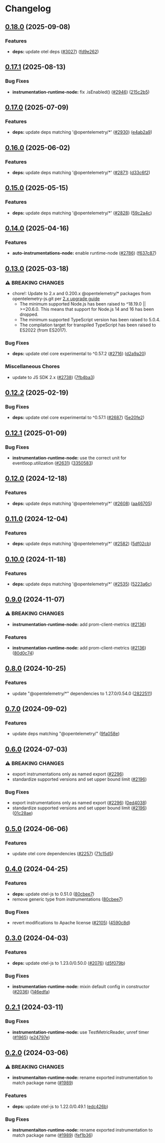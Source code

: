 # Changelog

## [0.18.0](https://github.com/open-telemetry/opentelemetry-js-contrib/compare/instrumentation-runtime-node-v0.17.1...instrumentation-runtime-node-v0.18.0) (2025-09-08)


### Features

* **deps:** update otel deps ([#3027](https://github.com/open-telemetry/opentelemetry-js-contrib/issues/3027)) ([fd9e262](https://github.com/open-telemetry/opentelemetry-js-contrib/commit/fd9e262fabf4e8fd8e246b8967892fa26442968a))

## [0.17.1](https://github.com/open-telemetry/opentelemetry-js-contrib/compare/instrumentation-runtime-node-v0.17.0...instrumentation-runtime-node-v0.17.1) (2025-08-13)


### Bug Fixes

* **instrumentation-runtime-node:** fix .isEnabled() ([#2946](https://github.com/open-telemetry/opentelemetry-js-contrib/issues/2946)) ([215c2b5](https://github.com/open-telemetry/opentelemetry-js-contrib/commit/215c2b5a6f2706430e98375377cc091d3c99a2b1))

## [0.17.0](https://github.com/open-telemetry/opentelemetry-js-contrib/compare/instrumentation-runtime-node-v0.16.0...instrumentation-runtime-node-v0.17.0) (2025-07-09)


### Features

* **deps:** update deps matching '@opentelemetry/*' ([#2930](https://github.com/open-telemetry/opentelemetry-js-contrib/issues/2930)) ([e4ab2a9](https://github.com/open-telemetry/opentelemetry-js-contrib/commit/e4ab2a932084016f9750bd09d3f9a469c44628ea))

## [0.16.0](https://github.com/open-telemetry/opentelemetry-js-contrib/compare/instrumentation-runtime-node-v0.15.0...instrumentation-runtime-node-v0.16.0) (2025-06-02)


### Features

* **deps:** update deps matching '@opentelemetry/*' ([#2871](https://github.com/open-telemetry/opentelemetry-js-contrib/issues/2871)) ([d33c6f2](https://github.com/open-telemetry/opentelemetry-js-contrib/commit/d33c6f232a3c5673e618fa62692d2d3bbfe4c0fc))

## [0.15.0](https://github.com/open-telemetry/opentelemetry-js-contrib/compare/instrumentation-runtime-node-v0.14.0...instrumentation-runtime-node-v0.15.0) (2025-05-15)


### Features

* **deps:** update deps matching '@opentelemetry/*' ([#2828](https://github.com/open-telemetry/opentelemetry-js-contrib/issues/2828)) ([59c2a4c](https://github.com/open-telemetry/opentelemetry-js-contrib/commit/59c2a4c002992518da2d91b4ceb24f8479ad2346))

## [0.14.0](https://github.com/open-telemetry/opentelemetry-js-contrib/compare/instrumentation-runtime-node-v0.13.0...instrumentation-runtime-node-v0.14.0) (2025-04-16)


### Features

* **auto-instrumentations-node:** enable runtime-node ([#2786](https://github.com/open-telemetry/opentelemetry-js-contrib/issues/2786)) ([f637c87](https://github.com/open-telemetry/opentelemetry-js-contrib/commit/f637c8729ac6899f3a87aac93e555fd42d46ab71))

## [0.13.0](https://github.com/open-telemetry/opentelemetry-js-contrib/compare/instrumentation-runtime-node-v0.12.2...instrumentation-runtime-node-v0.13.0) (2025-03-18)


### ⚠ BREAKING CHANGES

* chore!: Update to 2.x and 0.200.x @opentelemetry/* packages from opentelemetry-js.git per [2.x upgrade guide](https://github.com/open-telemetry/opentelemetry-js/blob/main/doc/upgrade-to-2.x.md)
  * The minimum supported Node.js has been raised to ^18.19.0 || >=20.6.0. This means that support for Node.js 14 and 16 has been dropped.
  * The minimum supported TypeScript version has been raised to 5.0.4.
  * The compilation target for transpiled TypeScript has been raised to ES2022 (from ES2017).

### Bug Fixes

* **deps:** update otel core experimental to ^0.57.2 ([#2716](https://github.com/open-telemetry/opentelemetry-js-contrib/issues/2716)) ([d2a9a20](https://github.com/open-telemetry/opentelemetry-js-contrib/commit/d2a9a20f1cd8c46c842e18490a4eba36fd71c2da))


### Miscellaneous Chores

* update to JS SDK 2.x ([#2738](https://github.com/open-telemetry/opentelemetry-js-contrib/issues/2738)) ([7fb4ba3](https://github.com/open-telemetry/opentelemetry-js-contrib/commit/7fb4ba3bc36dc616bd86375cfd225722b850d0d5))

## [0.12.2](https://github.com/open-telemetry/opentelemetry-js-contrib/compare/instrumentation-runtime-node-v0.12.1...instrumentation-runtime-node-v0.12.2) (2025-02-19)


### Bug Fixes

* **deps:** update otel core experimental to ^0.57.1 ([#2687](https://github.com/open-telemetry/opentelemetry-js-contrib/issues/2687)) ([5e20fe2](https://github.com/open-telemetry/opentelemetry-js-contrib/commit/5e20fe2f450a1be4ea100e8a6d196e33ccff0cda))

## [0.12.1](https://github.com/open-telemetry/opentelemetry-js-contrib/compare/instrumentation-runtime-node-v0.12.0...instrumentation-runtime-node-v0.12.1) (2025-01-09)


### Bug Fixes

* **instrumentation-runtime-node:** use the correct unit for eventloop.utilization ([#2631](https://github.com/open-telemetry/opentelemetry-js-contrib/issues/2631)) ([3350583](https://github.com/open-telemetry/opentelemetry-js-contrib/commit/3350583fd4b0b2e08ed20429bfc5409d537d7a9d))

## [0.12.0](https://github.com/open-telemetry/opentelemetry-js-contrib/compare/instrumentation-runtime-node-v0.11.0...instrumentation-runtime-node-v0.12.0) (2024-12-18)


### Features

* **deps:** update deps matching '@opentelemetry/*' ([#2608](https://github.com/open-telemetry/opentelemetry-js-contrib/issues/2608)) ([aa46705](https://github.com/open-telemetry/opentelemetry-js-contrib/commit/aa46705d2fd1bd5ee6d763ac8cd73a7630889d34))

## [0.11.0](https://github.com/open-telemetry/opentelemetry-js-contrib/compare/instrumentation-runtime-node-v0.10.0...instrumentation-runtime-node-v0.11.0) (2024-12-04)


### Features

* **deps:** update deps matching '@opentelemetry/*' ([#2582](https://github.com/open-telemetry/opentelemetry-js-contrib/issues/2582)) ([5df02cb](https://github.com/open-telemetry/opentelemetry-js-contrib/commit/5df02cbb35681d2b5cce359dda7b023d7bf339f2))

## [0.10.0](https://github.com/open-telemetry/opentelemetry-js-contrib/compare/instrumentation-runtime-node-v0.9.0...instrumentation-runtime-node-v0.10.0) (2024-11-18)


### Features

* **deps:** update deps matching '@opentelemetry/*' ([#2535](https://github.com/open-telemetry/opentelemetry-js-contrib/issues/2535)) ([5223a6c](https://github.com/open-telemetry/opentelemetry-js-contrib/commit/5223a6ca10c5930cf2753271e1e670ae682d6d9c))

## [0.9.0](https://github.com/open-telemetry/opentelemetry-js-contrib/compare/instrumentation-runtime-node-v0.8.0...instrumentation-runtime-node-v0.9.0) (2024-11-07)


### ⚠ BREAKING CHANGES

* **instrumentation-runtime-node:** add prom-client-metrics ([#2136](https://github.com/open-telemetry/opentelemetry-js-contrib/issues/2136))

### Features

* **instrumentation-runtime-node:** add prom-client-metrics ([#2136](https://github.com/open-telemetry/opentelemetry-js-contrib/issues/2136)) ([80d0c74](https://github.com/open-telemetry/opentelemetry-js-contrib/commit/80d0c74f8cafdfce681ef39e6cea103dca4e4ccd))

## [0.8.0](https://github.com/open-telemetry/opentelemetry-js-contrib/compare/instrumentation-runtime-node-v0.7.0...instrumentation-runtime-node-v0.8.0) (2024-10-25)


### Features

* update "@opentelemetry/*" dependencies to 1.27.0/0.54.0 ([2822511](https://github.com/open-telemetry/opentelemetry-js-contrib/commit/2822511a8acffb875ebd67ff2cf95980a9ddc01e))

## [0.7.0](https://github.com/open-telemetry/opentelemetry-js-contrib/compare/instrumentation-runtime-node-v0.6.0...instrumentation-runtime-node-v0.7.0) (2024-09-02)


### Features

* update deps matching "@opentelemetry/" ([9fa058e](https://github.com/open-telemetry/opentelemetry-js-contrib/commit/9fa058ebb919de4e2a4e1af95b3c792c6ea962ac))

## [0.6.0](https://github.com/open-telemetry/opentelemetry-js-contrib/compare/instrumentation-runtime-node-v0.5.0...instrumentation-runtime-node-v0.6.0) (2024-07-03)


### ⚠ BREAKING CHANGES

* export instrumentations only as named export ([#2296](https://github.com/open-telemetry/opentelemetry-js-contrib/issues/2296))
* standardize supported versions and set upper bound limit ([#2196](https://github.com/open-telemetry/opentelemetry-js-contrib/issues/2196))

### Bug Fixes

* export instrumentations only as named export ([#2296](https://github.com/open-telemetry/opentelemetry-js-contrib/issues/2296)) ([0ed4038](https://github.com/open-telemetry/opentelemetry-js-contrib/commit/0ed40384287a8d06549c2a9c98a26ea9b068c472))
* standardize supported versions and set upper bound limit ([#2196](https://github.com/open-telemetry/opentelemetry-js-contrib/issues/2196)) ([01c28ae](https://github.com/open-telemetry/opentelemetry-js-contrib/commit/01c28ae016ed32f9968e52bc91e3e3700dcef82e))

## [0.5.0](https://github.com/open-telemetry/opentelemetry-js-contrib/compare/instrumentation-runtime-node-v0.4.0...instrumentation-runtime-node-v0.5.0) (2024-06-06)


### Features

* update otel core dependencies ([#2257](https://github.com/open-telemetry/opentelemetry-js-contrib/issues/2257)) ([71c15d5](https://github.com/open-telemetry/opentelemetry-js-contrib/commit/71c15d597276773c19c16c1117b8d151892e5366))

## [0.4.0](https://github.com/open-telemetry/opentelemetry-js-contrib/compare/instrumentation-runtime-node-v0.3.0...instrumentation-runtime-node-v0.4.0) (2024-04-25)


### Features

* **deps:** update otel-js to 0.51.0 ([80cbee7](https://github.com/open-telemetry/opentelemetry-js-contrib/commit/80cbee73130c65c8ccd78384485a7be8d2a4a84b))
* remove generic type from instrumentations ([80cbee7](https://github.com/open-telemetry/opentelemetry-js-contrib/commit/80cbee73130c65c8ccd78384485a7be8d2a4a84b))


### Bug Fixes

* revert modifications to Apache license ([#2105](https://github.com/open-telemetry/opentelemetry-js-contrib/issues/2105)) ([4590c8d](https://github.com/open-telemetry/opentelemetry-js-contrib/commit/4590c8df184bbcb9bd67ce1111df9f25f865ccf2))

## [0.3.0](https://github.com/open-telemetry/opentelemetry-js-contrib/compare/instrumentation-runtime-node-v0.2.1...instrumentation-runtime-node-v0.3.0) (2024-04-03)


### Features

* **deps:** update otel-js to 1.23.0/0.50.0 ([#2076](https://github.com/open-telemetry/opentelemetry-js-contrib/issues/2076)) ([d5f079b](https://github.com/open-telemetry/opentelemetry-js-contrib/commit/d5f079b3992395dcfb3b791c9fdaeefd6d6526f8))


### Bug Fixes

* **instrumentation-runtime-node:** mixin default config in constructor ([#2036](https://github.com/open-telemetry/opentelemetry-js-contrib/issues/2036)) ([146edfa](https://github.com/open-telemetry/opentelemetry-js-contrib/commit/146edfa89bef0b1405d573c7373af10d90639c2a))

## [0.2.1](https://github.com/open-telemetry/opentelemetry-js-contrib/compare/instrumentation-runtime-node-v0.2.0...instrumentation-runtime-node-v0.2.1) (2024-03-11)


### Bug Fixes

* **instrumentation-runtime-node:** use TestMetricReader, unref timer ([#1965](https://github.com/open-telemetry/opentelemetry-js-contrib/issues/1965)) ([e24797e](https://github.com/open-telemetry/opentelemetry-js-contrib/commit/e24797e4211b4b39a55b1549e113a425226806b8))

## [0.2.0](https://github.com/open-telemetry/opentelemetry-js-contrib/compare/instrumentation-runtime-node-v0.1.0...instrumentation-runtime-node-v0.2.0) (2024-03-06)


### ⚠ BREAKING CHANGES

* **instrumentaiton-runtime-node:** rename exported instrumentation to match package name ([#1989](https://github.com/open-telemetry/opentelemetry-js-contrib/issues/1989))

### Features

* **deps:** update otel-js to 1.22.0/0.49.1 ([edc426b](https://github.com/open-telemetry/opentelemetry-js-contrib/commit/edc426b348bc5f45ff6816bcd5ea7473251a05df))


### Bug Fixes

* **instrumentaiton-runtime-node:** rename exported instrumentation to match package name ([#1989](https://github.com/open-telemetry/opentelemetry-js-contrib/issues/1989)) ([fef1b36](https://github.com/open-telemetry/opentelemetry-js-contrib/commit/fef1b3677bf6d0ecab371903136bfa726e01c1ad))

